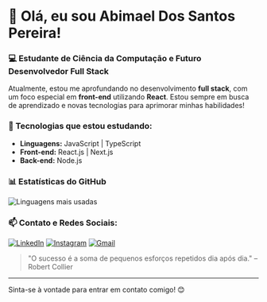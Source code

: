 # 👋 Olá, eu sou Abimael Dos Santos Pereira!

### 💻 Estudante de Ciência da Computação e Futuro Desenvolvedor Full Stack
Atualmente, estou me aprofundando no desenvolvimento **full stack**, com um foco especial em **front-end** utilizando **React**. Estou sempre em busca de aprendizado e novas tecnologias para aprimorar minhas habilidades!

### 🚀 Tecnologias que estou estudando:
- **Linguagens:** JavaScript | TypeScript
- **Front-end:** React.js | Next.js
- **Back-end:** Node.js

### 📊 Estatísticas do GitHub
![Linguagens mais usadas](https://github-readme-stats.vercel.app/api/top-langs/?username=Abimael-Pereira&layout=compact&theme=dracula)

### 📫 Contato e Redes Sociais:
[![LinkedIn](https://img.shields.io/badge/-LinkedIn-blue?style=flat-square&logo=Linkedin&logoColor=white&link=https://www.linkedin.com/in/abimaeldossantospereira/)](https://www.linkedin.com/in/abimaeldossantospereira/)
[![Instagram](https://img.shields.io/badge/-Instagram-purple?style=flat-square&logo=Instagram&logoColor=white&link=https://www.instagram.com/abimael_sp)](https://www.instagram.com/abimael_sp)
[![Gmail](https://img.shields.io/badge/-Gmail-red?style=flat-square&logo=Gmail&logoColor=white&link=mailto:abimael.sp@gmail.com)](mailto:abimael.sp@gmail.com)

> "O sucesso é a soma de pequenos esforços repetidos dia após dia." – Robert Collier

---
Sinta-se à vontade para entrar em contato comigo! 😊
